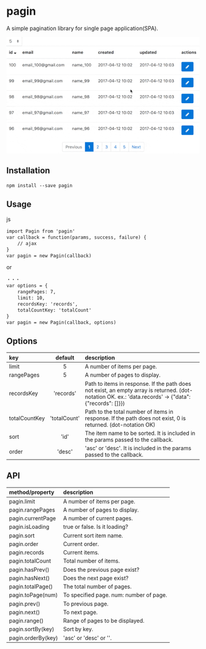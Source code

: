# pagin

A simple pagination library for single page application(SPA).

![demo](./assets/demo.gif)

## Installation

```
npm install --save pagin
```

## Usage

js
```
import Pagin from 'pagin'
var callback = function(params, success, failure) {
    // ajax
}
var pagin = new Pagin(callback)
```

or

```
・・・
var options = {
    rangePages: 7,
    limit: 10,
    recordsKey: 'records',
    totalCountKey: 'totalCount'
}
var pagin = new Pagin(callback, options)
```

## Options

| key           |   default    | description                                                                                                                                                   |
|:--------------|:------------:|:--------------------------------------------------------------------------------------------------------------------------------------------------------------|
| limit         |      5       | A number of items per page.                                                                                                                                   |
| rangePages    |      5       | A number of pages to display.                                                                                                                                 |
| recordsKey    |  'records'   | Path to items in response. If the path does not exist, an empty array is returned. (dot-notation OK. ex.: 'data.records' -> {"data": {"records": [<items>]}}) |
| totalCountKey | 'totalCount' | Path to the total number of items in response. If the path does not exist, 0 is returned. (dot-notation OK)                                                   |
| sort          |     'id'     | The item name to be sorted. It is included in the params passed to the callback.                                                                              |
| order         |    'desc'    | 'asc' or 'desc'. It is included in the params passed to the callback.                                                                                         |

## API

| method/property    | description                             |
|:-------------------|:----------------------------------------|
| pagin.limit        | A number of items per page.             |
| pagin.rangePages   | A number of pages to display.           |
| pagin.currentPage  | A number of current pages.              |
| pagin.isLoading    | true or false. Is it loading?           |
| pagin.sort         | Current sort item name.                 |
| pagin.order        | Current order.                          |
| pagin.records      | Current items.                          |
| pagin.totalCount   | Total number of items.                  |
| pagin.hasPrev()    | Does the previous page exist?           |
| pagin.hasNext()    | Does the next page exist?               |
| pagin.totalPage()  | The total number of pages.              |
| pagin.toPage(num)  | To specified page. num: number of page. |
| pagin.prev()       | To previous page.                       |
| pagin.next()       | To next page.                           |
| pagin.range()      | Range of pages to be displayed.         |
| pagin.sortBy(key)  | Sort by key.                            |
| pagin.orderBy(key) | 'asc' or 'desc' or ''.                  |
